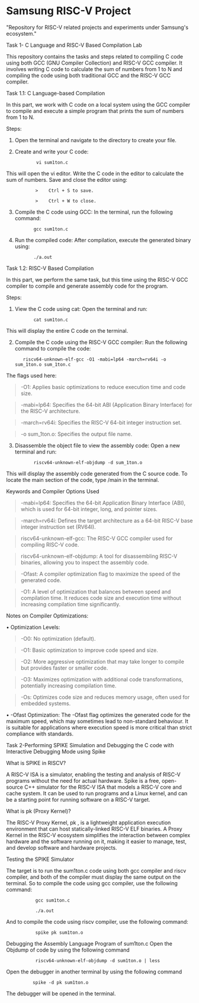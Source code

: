 # Samsung RISC-V Project
"Repository for RISC-V related projects and experiments under Samsung's ecosystem."

Task 1-
C Language and RISC-V Based Compilation Lab

This repository contains the tasks and steps related to compiling C code using both GCC (GNU Compiler Collection) and RISC-V GCC compiler. It involves writing C code to calculate the sum of numbers from 1 to N and compiling the code using both traditional GCC and the RISC-V GCC compiler.

Task 1.1: C Language-based Compilation

In this part, we work with C code on a local system using the GCC compiler to compile and execute a simple program that prints the sum of numbers from 1 to N.

Steps:
1.	Open the terminal and navigate to the directory to create your file.
2.	Create and write your C code:
	
              	vi sum1ton.c
  	
This will open the vi editor. Write the C code in the editor to calculate the sum of numbers. Save and close the editor using:

               >	Ctrl + S to save.
               
               >	Ctrl + W to close.
3.	Compile the C code using GCC: In the terminal, run the following command:

               gcc sum1ton.c
  	
4.	Run the compiled code: After compilation, execute the generated binary using:
   
               ./a.out

Task 1.2: RISC-V Based Compilation

In this part, we perform the same task, but this time using the RISC-V GCC compiler to compile and generate assembly code for the program.

Steps:
1.	View the C code using cat: Open the terminal and run:
	
               cat sum1ton.c
  	
This will display the entire C code on the terminal.

2.	Compile the C code using the RISC-V GCC compiler: Run the following command to compile the code:
               
	       riscv64-unknown-elf-gcc -O1 -mabi=lp64 -march=rv64i -o sum_1ton.o sum_1ton.c
  	
The flags used here:

>	-O1: Applies basic optimizations to reduce execution time and code size.

>	-mabi=lp64: Specifies the 64-bit ABI (Application Binary Interface) for the RISC-V architecture.

>	-march=rv64i: Specifies the RISC-V 64-bit integer instruction set.

>	-o sum_1ton.o: Specifies the output file name.

3.	Disassemble the object file to view the assembly code: Open a new terminal and run:

               riscv64-unknown-elf-objdump -d sum_1ton.o

This will display the assembly code generated from the C source code. To locate the main section of the code, type /main in the terminal.

Keywords and Compiler Options Used

>	-mabi=lp64: Specifies the 64-bit Application Binary Interface (ABI), which is used for 64-bit integer, long, and pointer sizes.

>	-march=rv64i: Defines the target architecture as a 64-bit RISC-V base integer instruction set (RV64I).

>	riscv64-unknown-elf-gcc: The RISC-V GCC compiler used for compiling RISC-V code.

>	riscv64-unknown-elf-objdump: A tool for disassembling RISC-V binaries, allowing you to inspect the assembly code.

>	-Ofast: A compiler optimization flag to maximize the speed of the generated code.

>	-O1: A level of optimization that balances between speed and compilation time. It reduces code size and execution time without increasing compilation time significantly.

Notes on Compiler Optimizations:

•	Optimization Levels:

>	-O0: No optimization (default).

>	-O1: Basic optimization to improve code speed and size.

>	-O2: More aggressive optimization that may take longer to compile but provides faster or smaller code.

>	-O3: Maximizes optimization with additional code transformations, potentially increasing compilation time.

>	-Os: Optimizes code size and reduces memory usage, often used for embedded systems.

•	-Ofast Optimization: The -Ofast flag optimizes the generated code for the maximum speed, which may sometimes lead to non-standard behaviour. It is suitable for applications where execution speed is more critical than strict compliance with standards.




Task 2-Performing SPIKE Simulation and Debugging the C code with Interactive Debugging Mode using Spike

What is SPIKE in RISCV?

A RISC-V ISA is a simulator, enabling the testing and analysis of RISC-V programs without the need for actual hardware.
Spike is a free, open-source C++ simulator for the RISC-V ISA that models a RISC-V core and cache system. It can be used to run programs and a Linux kernel, and can be a starting point for running software on a RISC-V target.


What is pk (Proxy Kernel)?

The RISC-V Proxy Kernel, pk , is a lightweight application execution environment that can host statically-linked RISC-V ELF binaries.
A Proxy Kernel in the RISC-V ecosystem simplifies the interaction between complex hardware and the software running on it, making it easier to manage, test, and develop software and hardware projects.

Testing the SPIKE Simulator

The target is to run the sum1ton.c code using both gcc compiler and riscv compiler, and both of the compiler must display the same output on the terminal. So to compile the code using gcc compiler, use the following command:

               gcc sum1ton.c  

               ./a.out


And to compile the code using riscv compiler, use the following command:

               spike pk sum1ton.o

Debugging the Assembly Language Program of sum1ton.c
Open the Objdump of code by using the following command

               riscv64-unknown-elf-objdump -d sum1ton.o | less  
Open the debugger in another terminal by using the following command
 
              spike -d pk sum1ton.o
The debugger will be opened in the terminal.


